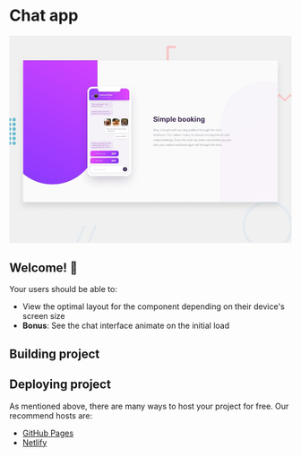 # Chat app

![Design preview for the Chat app CSS illustration coding challenge](./design/desktop-preview.jpg)

## Welcome! 👋

Your users should be able to:

- View the optimal layout for the component depending on their device's screen size
- **Bonus**: See the chat interface animate on the initial load

## Building project

## Deploying project

As mentioned above, there are many ways to host your project for free. Our recommend hosts are:

- [GitHub Pages](https://pages.github.com/)
- [Netlify](https://www.netlify.com/)
